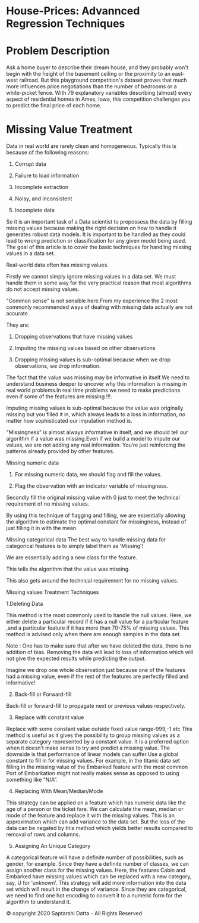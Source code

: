 # House-Prices: Advannced Regression Techniques

# Problem Description


Ask a home buyer to describe their dream house, and they probably won't begin with the height of the basement ceiling or the proximity to an east-west railroad. But this playground competition's dataset proves that much more influences price negotiations than the number of bedrooms or a white-picket fence.
With 79 explanatory variables describing (almost) every aspect of residential homes in Ames, Iowa, this competition challenges you to predict the final price of each home.


# Missing Value Treatment
Data in real world are rarely clean and homogeneous. Typically this is because of the following reasons:

1. Corrupt data

2. Failure to load information

3. Incomplete extraction

4. Noisy, and inconsistent

5. Incomplete data

So it is an important task of a Data scientist to prepossess the data by filling missing values because making the right decision on how to handle it generates robust data models. It is important to be handled as they could lead to wrong prediction or classification for any given model being used. The goal of this article is to cover the basic techniques for handling missing values in a data set.

Real-world data often has missing values.

Firstly we cannot simply ignore missing values in a data set. We must handle them in some way for the very practical reason that most algorithms do not accept missing values.

"Common sense" is not sensible here.From my experience the 2 most commonly recommended ways of dealing with missing data actually are not accurate .

They are:

1. Dropping observations that have missing values

2. Imputing the missing values based on other observations

3. Dropping missing values is sub-optimal because when we drop observations, we drop information.

The fact that the value was missing may be informative in itself.We need to understand business deeper to uncover why this information is missing in real world problems.In real time problems we need to make predictions even if some of the features are missing !!!.

Imputing missing values is sub-optimal because the value was originally missing but you filled it in, which always leads to a loss in information, no matter how sophisticated our imputation method is.

"Missingness" is almost always informative in itself, and we should tell our algorithm if a value was missing.Even if we build a model to impute our values, we are not adding any real information. You’re just reinforcing the patterns already provided by other features.

Missing numeric data
1. For missing numeric data, we should flag and fill the values.

2. Flag the observation with an indicator variable of missingness.

Secondly fill the original missing value with 0 just to meet the technical requirement of no missing values.

By using this technique of flagging and filling, we are essentially allowing the algorithm to estimate the optimal constant for missingness, instead of just filling it in with the mean.

Missing categorical data
The best way to handle missing data for categorical features is to simply label them as ’Missing’!

We are essentially adding a new class for the feature.

This tells the algorithm that the value was missing.

This also gets around the technical requirement for no missing values.

Missing values Treatment Techniques

1.Deleting Data

This method is the most commonly used to handle the null values. Here, we either delete a particular record if it has a null value for a particular feature ,and a particular feature if it has more than 70-75% of missing values. This method is advised only when there are enough samples in the data set.

Note : One has to make sure that after we have deleted the data, there is no addition of bias. Removing the data will lead to loss of information which will not give the expected results while predicting the output.

Imagine we drop one whole observation just because one of the features had a missing value, even if the rest of the features are perfectly filled and informative!

2. Back-fill or Forward-fill

Back-fill or forward-fill to propagate next or previous values respectively.

3. Replace with constant value

Replace with some constant value outside fixed value range-999,-1 etc This method is useful as it gives the possibility to group missing values as a separate category represented by a constant value. It is a preferred option when it doesn’t make sense to try and predict a missing value. The downside is that performance of linear models can suffer.Use a global constant to fill in for missing values. For example, in the titanic data set filling in the missing value of the Embarked feature with the most common Port of Embarkation might not really makes sense as opposed to using something like “N/A”.

4. Replacing With Mean/Median/Mode

This strategy can be applied on a feature which has numeric data like the age of a person or the ticket fare. We can calculate the mean, median or mode of the feature and replace it with the missing values. This is an approximation which can add variance to the data set. But the loss of the data can be negated by this method which yields better results compared to removal of rows and columns.

5. Assigning An Unique Category

A categorical feature will have a definite number of possibilities, such as gender, for example. Since they have a definite number of classes, we can assign another class for the missing values. Here, the features Cabin and Embarked have missing values which can be replaced with a new category, say, U for ‘unknown’. This strategy will add more information into the data set which will result in the change of variance. Since they are categorical, we need to find one hot encoding to convert it to a numeric form for the algorithm to understand it.







© copyright 2020 Saptarshi Datta - All Rights Reserved
